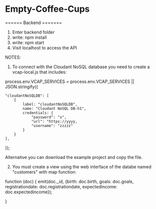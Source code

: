 # Empty-Coffee-Cups



====== Backend =======

1. Enter backend folder
2. write: npm install
3. write: npm start
4. Visit localhost to access the API


NOTES:

1. To connect with the Cloudant NoSQL database you need to create a vcap-local.js that includes:


process.env.VCAP_SERVICES = process.env.VCAP_SERVICES || JSON.stringify({

	"cloudantNoSQLDB": [
		{
			label: "cloudantNoSQLDB",
			name: "Cloudant NoSQL DB-h1",
			credentials: {
				"password": "x",
				"url": "https://yyyy,
				"username": "zzzzz"
			}
		}
	],

});

Alternative you can download the example project and copy the file.



2. You must create a view using the web interface of the databe named "customers" with map function:


function (doc) {
  emit(doc._id, {birth: doc.birth, goals: doc.goals, registrationdate: doc.registrationdate, expectedincome: doc.expectedincome});

}



